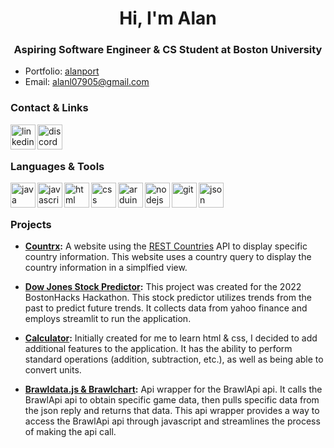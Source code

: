 <h1 align="center">Hi, I'm Alan</h1>
<h3 align="center">Aspiring Software Engineer & CS Student at Boston University</h3>

- Portfolio: [alanport](https://alanport.netlify.app/)
- Email: <a href="mailto:alanl07905@gmail.com" target="_blank">
    alanl07905@gmail.com</a>  

<h3 align="left">Contact & Links</h3>
<a href="https://www.linkedin.com/in/alanl193/" target="_blank">
  <img align="left" src="https://cdn.worldvectorlogo.com/logos/linkedin-icon-2.svg" alt="linkedin" width="40" height="40">
</a>
<a href="https://discordapp.com/users/421318660313972747" target="_blank">
    <img align="left" src="https://cdn.worldvectorlogo.com/logos/discord-6.svg" alt="discord" width="40" height="40">
</a>

<br>
<br>

<h3 align="left">Languages & Tools</h3>
   <a href="https://www.java.com/en/" target="_blank">
     <img align="left" src="https://cdn.worldvectorlogo.com/logos/java-14.svg" alt="java" width="40" height="40">
  </a>
  <a href="https://www.javascript.com/" target="_blank">
    <img align="left" src="https://cdn.worldvectorlogo.com/logos/logo-javascript.svg" alt="javascript" width="40" height="40">
  </a> 
  <a href="https://html.com/" target="_blank">
    <img align="left" src="https://cdn.worldvectorlogo.com/logos/html-1.svg" alt="html" width="40" height="40">
  </a>
  <a href="https://www.w3schools.com/css/" target="_blank">
    <img align="left" src="https://cdn.worldvectorlogo.com/logos/css-3.svg" alt="css" width="40"  height="40">
  </a>
  <a href="https://www.arduino.cc/" target="_blank">
    <img align="left" src="https://cdn.worldvectorlogo.com/logos/arduino-1.svg" alt="arduino" width="40" height="40">
  </a>
  <a href="https://nodejs.org/en/" target="_blank">
    <img align="left" src="https://cdn.worldvectorlogo.com/logos/nodejs-icon.svg" alt="nodejs" width="40" height="40">
  </a>
  <a href="https://git-scm.com/" target="_blank">
    <img align="left" src="https://cdn.worldvectorlogo.com/logos/git-icon.svg" alt="git" width="40" height="40">
  </a>
  <a href="https://www.json.org/json-en.html" target="_blank">
    <img align="left" src="https://cdn.worldvectorlogo.com/logos/json.svg" alt="json" width="40" height="40">
  </a>
  
<br>
<br>

<h3 align="left">Projects</h3>

- **[Countrx](https://countrx.netlify.app/):** A website using the [REST Countries](https://restcountries.com/) API to display specific country information. This website uses a country query to display the country information in a simplfied view.

- **[Dow Jones Stock Predictor](https://github.com/Alan0893/dow_jones_stock_predictor):** This project was created for the 2022 BostonHacks Hackathon. This stock predictor utilizes trends from the past to predict future trends. It collects data from yahoo finance and employs streamlit to run the application.

- **[Calculator](https://github.com/Alan0893/Calculator):** Initially created for me to learn html & css,  I decided to add additional features to the application. It has the ability to perform standard operations (addition, subtraction, etc.), as well as being able to convert units.

- **[Brawldata.js & Brawlchart](https://github.com/Alan0893/brawldata.js):** Api wrapper for the BrawlApi api. It calls the BrawlApi api to obtain specific game data, then pulls specific data from the json reply and returns that data. This api wrapper provides a way to access the BrawlApi api through javascript and streamlines the process of making the api call.
